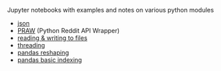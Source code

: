 <!--
.. title: Python Notes
.. slug: python
.. date: 2020-02-10 22:08:01 UTC-08:00
.. tags: 
.. category: 
.. link: 
.. description: 
.. type: text
-->

Jupyter notebooks with examples and notes on various python modules


- [json](../posts/json-notes)
- [PRAW](../posts/praw-notes) (Python Reddit API Wrapper)
- [reading & writing to files](../posts/reading-and-writing-to-files)
- [threading](../posts/threading)
- [pandas reshaping](../posts/pandas-reshaping)
- [pandas basic indexing](../posts/pandas-basic-index)